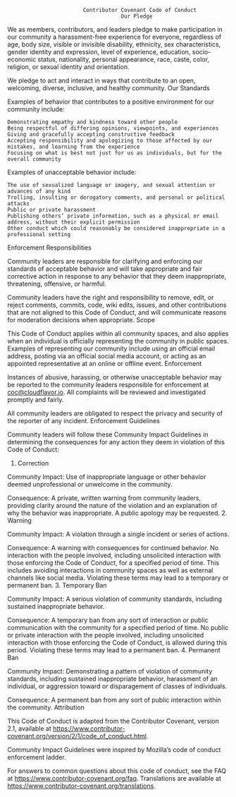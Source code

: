 
                            Contributor Covenant Code of Conduct
                                        Our Pledge

We as members, contributors, and leaders pledge to make participation in our community a
harassment-free experience for everyone, regardless of age, body size, visible or invisible
disability, ethnicity, sex characteristics, gender identity and expression, level of experience,
education, socio-economic status, nationality, personal appearance, race, caste, color, religion, or
sexual identity and orientation.

We pledge to act and interact in ways that contribute to an open, welcoming, diverse, inclusive, and
healthy community. Our Standards

Examples of behavior that contributes to a positive environment for our community include:

    Demonstrating empathy and kindness toward other people
    Being respectful of differing opinions, viewpoints, and experiences
    Giving and gracefully accepting constructive feedback
    Accepting responsibility and apologizing to those affected by our mistakes, and learning from the experience
    Focusing on what is best not just for us as individuals, but for the overall community

Examples of unacceptable behavior include:

    The use of sexualized language or imagery, and sexual attention or advances of any kind
    Trolling, insulting or derogatory comments, and personal or political attacks
    Public or private harassment
    Publishing others’ private information, such as a physical or email address, without their explicit permission
    Other conduct which could reasonably be considered inappropriate in a professional setting

Enforcement Responsibilities

Community leaders are responsible for clarifying and enforcing our standards of acceptable behavior
and will take appropriate and fair corrective action in response to any behavior that they deem
inappropriate, threatening, offensive, or harmful.

Community leaders have the right and responsibility to remove, edit, or reject comments, commits,
code, wiki edits, issues, and other contributions that are not aligned to this Code of Conduct, and
will communicate reasons for moderation decisions when appropriate. Scope

This Code of Conduct applies within all community spaces, and also applies when an individual is
officially representing the community in public spaces. Examples of representing our community
include using an official email address, posting via an official social media account, or acting as
an appointed representative at an online or offline event. Enforcement

Instances of abusive, harassing, or otherwise unacceptable behavior may be reported to the community
leaders responsible for enforcement at <coc@cloudflavor.io>. All complaints will be reviewed and
investigated promptly and fairly.

All community leaders are obligated to respect the privacy and security of the reporter of any
incident. Enforcement Guidelines

Community leaders will follow these Community Impact Guidelines in determining the consequences for
any action they deem in violation of this Code of Conduct:

1. Correction

Community Impact: Use of inappropriate language or other behavior deemed unprofessional or unwelcome
in the community.

Consequence: A private, written warning from community leaders, providing clarity around the nature
of the violation and an explanation of why the behavior was inappropriate. A public apology may be
requested.
2. Warning

Community Impact: A violation through a single incident or series of actions.

Consequence: A warning with consequences for continued behavior. No interaction with the people
involved, including unsolicited interaction with those enforcing the Code of Conduct, for a
specified period of time. This includes avoiding interactions in community spaces as well as
external channels like social media. Violating these terms may lead to a temporary or permanent ban.
3. Temporary Ban

Community Impact: A serious violation of community standards, including sustained inappropriate
behavior.

Consequence: A temporary ban from any sort of interaction or public communication with the community
for a specified period of time. No public or private interaction with the people involved, including
unsolicited interaction with those enforcing the Code of Conduct, is allowed during this period.
Violating these terms may lead to a permanent ban.
4. Permanent Ban

Community Impact: Demonstrating a pattern of violation of community standards, including sustained
inappropriate behavior, harassment of an individual, or aggression toward or disparagement of
classes of individuals.

Consequence: A permanent ban from any sort of public interaction within the community. Attribution

This Code of Conduct is adapted from the Contributor Covenant, version 2.1, available at
<https://www.contributor-covenant.org/version/2/1/code_of_conduct.html>.

Community Impact Guidelines were inspired by Mozilla’s code of conduct enforcement ladder.

For answers to common questions about this code of conduct, see the FAQ at <https://www.contributor-covenant.org/faq>. Translations are available at <https://www.contributor-covenant.org/translations>.
